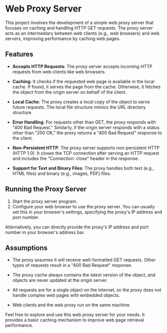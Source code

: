 # Web Proxy Server

This project involves the development of a simple web proxy server that focuses on caching and handling HTTP GET requests. The proxy server acts as an intermediary between web clients (e.g., web browsers) and web servers, improving performance by caching web pages.

## Features

- **Accepts HTTP Requests**: The proxy server accepts incoming HTTP requests from web clients like web browsers.

- **Caching**: It checks if the requested web page is available in the local cache. If found, it serves the page from the cache. Otherwise, it fetches the object from the origin server on behalf of the client.

- **Local Cache**: The proxy creates a local copy of the object to serve future requests. The local file structure mimics the URL directory structure.

- **Error Handling**: For requests other than GET, the proxy responds with "400 Bad Request." Similarly, if the origin server responds with a status other than "200 OK," the proxy returns a "400 Bad Request" response to the client.

- **Non-Persistent HTTP**: The proxy server supports non-persistent HTTP (HTTP 1.0). It closes the TCP connection after serving an HTTP request and includes the "Connection: close" header in the response.

- **Support for Text and Binary Files**: The proxy handles both text (e.g., HTML files) and binary (e.g., images, PDF) files.

## Running the Proxy Server

1. Start the proxy server program.
2. Configure your web browser to use the proxy server. You can usually set this in your browser's settings, specifying the proxy's IP address and port number.

Alternatively, you can directly provide the proxy's IP address and port number in your browser's address bar.

## Assumptions

- The proxy assumes it will receive well-formatted GET requests. Other types of requests result in a "400 Bad Request" response.

- The proxy cache always contains the latest version of the object, and objects are never updated at the origin server.

- All requests are for a single object on the internet, so the proxy does not handle complex web pages with embedded objects.

- Web clients and the web proxy run on the same machine.

Feel free to explore and use this web proxy server for your needs. It provides a basic caching mechanism to improve web page retrieval performance.
